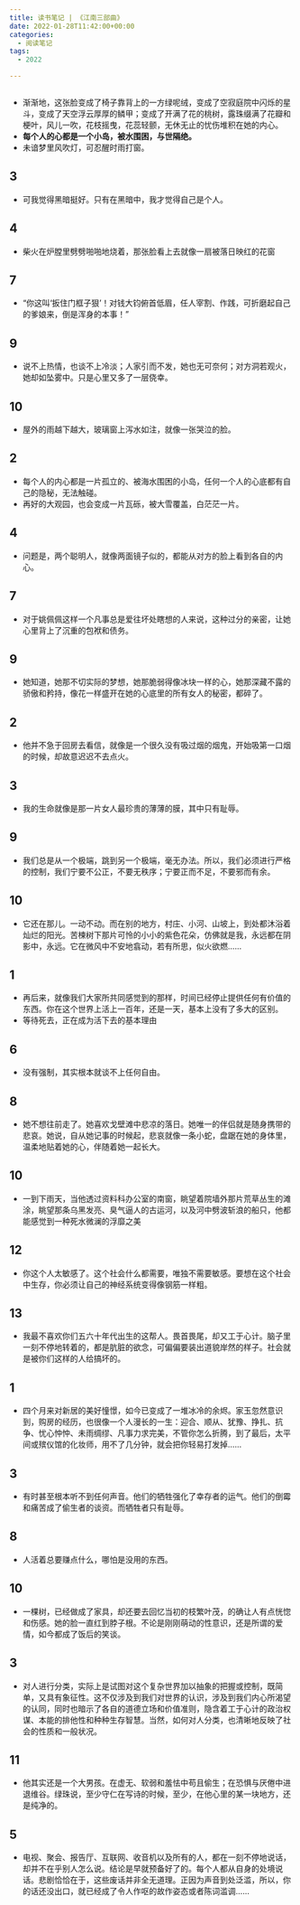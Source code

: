 ```yaml
---
title: 读书笔记 | 《江南三部曲》
date: 2022-01-28T11:42:00+00:00
categories:
  - 阅读笔记
tags:
  - 2022

---
```

<img decoding="async" src="https://cdn.jsdelivr.net/gh/githubb1og/tuchuang/img/4d086e061d950a7b3a9fa1ba05d162d9f2d3c922#vwid=1800&#038;vhei=1644" alt="" title="" />

  * 渐渐地，这张脸变成了椅子靠背上的一方绿呢绒，变成了空寂庭院中闪烁的星斗，变成了天空浮云厚厚的鳞甲；变成了开满了花的桃树，露珠缀满了花瓣和梗叶，风儿一吹，花枝摇曳，花蕊轻颤，无休无止的忧伤堆积在她的内心。
  * **每个人的心都是一个小岛，被水围困，与世隔绝。**
  * 未谙梦里风吹灯，可忍醒时雨打窗。

## 3

  * 可我觉得黑暗挺好。只有在黑暗中，我才觉得自己是个人。

## 4

  * 柴火在炉膛里劈劈啪啪地烧着，那张脸看上去就像一扇被落日映红的花窗

## 7

  * “你这叫‘扳住门框子狠’！对钱大钧俯首低眉，任人宰割、作践，可折磨起自己的爹娘来，倒是浑身的本事！”

## 9

  * 说不上热情，也谈不上冷淡；人家引而不发，她也无可奈何；对方洞若观火，她却如坠雾中。只是心里又多了一层侥幸。

## 10

  * 屋外的雨越下越大，玻璃窗上泻水如注，就像一张哭泣的脸。

## 2

  * 每个人的内心都是一片孤立的、被海水围困的小岛，任何一个人的心底都有自己的隐秘，无法触碰。
  * 再好的大观园，也会变成一片瓦砾，被大雪覆盖，白茫茫一片。

## 4

  * 问题是，两个聪明人，就像两面镜子似的，都能从对方的脸上看到各自的内心。

## 7

  * 对于姚佩佩这样一个凡事总是爱往坏处瞎想的人来说，这种过分的亲密，让她心里背上了沉重的包袱和债务。

## 9

  * 她知道，她那不切实际的梦想，她那脆弱得像冰块一样的心，她那深藏不露的骄傲和矜持，像花一样盛开在她的心底里的所有女人的秘密，都碎了。

## 2

  * 他并不急于回房去看信，就像是一个很久没有吸过烟的烟鬼，开始吸第一口烟的时候，却故意迟迟不去点火。

## 3

  * 我的生命就像是那一片女人最珍贵的薄薄的膜，其中只有耻辱。

## 9

  * 我们总是从一个极端，跳到另一个极端，毫无办法。所以，我们必须进行严格的控制，我们宁要不公正，不要无秩序；宁要正而不足，不要邪而有余。

## 10

  * 它还在那儿。一动不动。而在别的地方，村庄、小河、山坡上，到处都沐浴着灿烂的阳光。苦楝树下那片可怜的小小的紫色花朵，仿佛就是我，永远都在阴影中，永远。它在微风中不安地翕动，若有所思，似火欲燃……

## 1

  * 再后来，就像我们大家所共同感觉到的那样，时间已经停止提供任何有价值的东西。你在这个世界上活上一百年，还是一天，基本上没有了多大的区别。
  * 等待死去，正在成为活下去的基本理由

## 6

  * 没有强制，其实根本就谈不上任何自由。

## 8

  * 她不想往前走了。她喜欢戈壁滩中悲凉的落日。她唯一的伴侣就是随身携带的悲哀。她说，自从她记事的时候起，悲哀就像一条小蛇，盘踞在她的身体里，温柔地贴着她的心，伴随着她一起长大。

## 10

  * 一到下雨天，当他透过资料科办公室的南窗，眺望着院墙外那片荒草丛生的滩涂，眺望那条乌黑发亮、臭气逼人的古运河，以及河中劈波斩浪的船只，他都能感觉到一种死水微澜的浮靡之美

## 12

  * 你这个人太敏感了。这个社会什么都需要，唯独不需要敏感。要想在这个社会中生存，你必须让自己的神经系统变得像钢筋一样粗。

## 13

  * 我最不喜欢你们五六十年代出生的这帮人。畏首畏尾，却又工于心计。脑子里一刻不停地转着的，都是肮脏的欲念，可偏偏要装出道貌岸然的样子。社会就是被你们这样的人给搞坏的。

## 1

  * 四个月来对新居的美好憧憬，如今已变成了一堆冰冷的余烬。家玉忽然意识到，购房的经历，也很像一个人漫长的一生：迎合、顺从、犹豫、挣扎、抗争、忧心忡忡、未雨绸缪、凡事力求完美，不管你怎么折腾，到了最后，太平间或殡仪馆的化妆师，用不了几分钟，就会把你轻易打发掉……

## 3

  * 有时甚至根本听不到任何声音。他们的牺牲强化了幸存者的运气。他们的倒霉和痛苦成了偷生者的谈资。而牺牲者只有耻辱。

## 8

  * 人活着总要赚点什么，哪怕是没用的东西。

## 10

  * 一棵树，已经做成了家具，却还要去回忆当初的枝繁叶茂，的确让人有点恍惚和伤感。她的脸一直红到脖子根。不论是刚刚萌动的性意识，还是所谓的爱情，如今都成了饭后的笑谈。

## 3

  * 对人进行分类，实际上是试图对这个复杂世界加以抽象的把握或控制，既简单，又具有象征性。这不仅涉及到我们对世界的认识，涉及到我们内心所渴望的认同，同时也暗示了各自的道德立场和价值准则，隐含着工于心计的政治权谋、本能的排他性和种种生存智慧。当然，如何对人分类，也清晰地反映了社会的性质和一般状况。

## 11

  * 他其实还是一个大男孩。在虚无、软弱和羞怯中苟且偷生；在恐惧与厌倦中进退维谷。绿珠说，至少守仁在写诗的时候，至少，在他心里的某一块地方，还是纯净的。

## 5

  * 电视、聚会、报告厅、互联网、收音机以及所有的人，都在一刻不停地说话，却并不在乎别人怎么说。结论是早就预备好了的。每个人都从自身的处境说话。悲剧恰恰在于，这些废话并非全无道理。正因为声音到处泛滥，所以，你的话还没出口，就已经成了令人作呕的故作姿态或者陈词滥调……